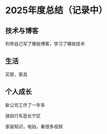 # 2025年度总结（记录中）

## 技术与博客

列举自己写了哪些博客，学习了哪些技术

## 生活

买房，家具

## 个人成长

新公司工作了一年多

骑自行车逛长宁区

家装知识，电钻，看很多视频
